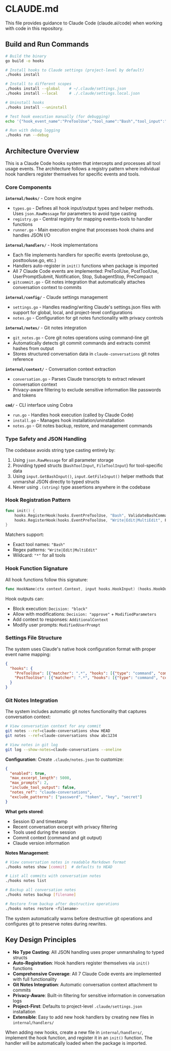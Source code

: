 # CLAUDE.md

This file provides guidance to Claude Code (claude.ai/code) when working with code in this repository.

## Build and Run Commands

```bash
# Build the binary
go build -o hooks

# Install hooks to Claude settings (project-level by default)
./hooks install

# Install to different scopes
./hooks install --global    # ~/.claude/settings.json
./hooks install --local     # ./.claude/settings.local.json

# Uninstall hooks
./hooks install --uninstall

# Test hook execution manually (for debugging)
echo '{"hook_event_name":"PreToolUse","tool_name":"Bash","tool_input":"{\"command\":\"ls\"}"}' | ./hooks run

# Run with debug logging
./hooks run --debug
```

## Architecture Overview

This is a Claude Code hooks system that intercepts and processes all tool usage events. The architecture follows a registry pattern where individual hook handlers register themselves for specific events and tools.

### Core Components

**`internal/hooks/`** - Core hook engine
- `types.go` - Defines all hook input/output types and helper methods. Uses `json.RawMessage` for parameters to avoid type casting
- `registry.go` - Central registry for mapping events+tools to handler functions  
- `runner.go` - Main execution engine that processes hook chains and handles JSON I/O

**`internal/handlers/`** - Hook implementations
- Each file implements handlers for specific events (pretooluse.go, posttooluse.go, etc.)
- Handlers auto-register in `init()` functions when package is imported
- All 7 Claude Code events are implemented: PreToolUse, PostToolUse, UserPromptSubmit, Notification, Stop, SubagentStop, PreCompact
- `gitcommit.go` - Git notes integration that automatically attaches conversation context to commits

**`internal/config/`** - Claude settings management  
- `settings.go` - Handles reading/writing Claude's settings.json files with support for global, local, and project-level configurations
- `notes.go` - Configuration for git notes functionality with privacy controls

**`internal/notes/`** - Git notes integration
- `git_notes.go` - Core git notes operations using command-line git
- Automatically detects git commit commands and extracts commit hashes from output
- Stores structured conversation data in `claude-conversations` git notes reference

**`internal/context/`** - Conversation context extraction
- `conversation.go` - Parses Claude transcripts to extract relevant conversation context
- Privacy-aware filtering to exclude sensitive information like passwords and tokens

**`cmd/`** - CLI interface using Cobra
- `run.go` - Handles hook execution (called by Claude Code)
- `install.go` - Manages hook installation/uninstallation
- `notes.go` - Git notes backup, restore, and management commands

### Type Safety and JSON Handling

The codebase avoids string type casting entirely by:
1. Using `json.RawMessage` for all parameter storage
2. Providing typed structs (`BashToolInput`, `FileToolInput`) for tool-specific data
3. Using `input.GetBashInput()`, `input.GetFileInput()` helper methods that unmarshal JSON directly to typed structs
4. Never using `.(string)` type assertions anywhere in the codebase

### Hook Registration Pattern

```go
func init() {
    hooks.RegisterHook(hooks.EventPreToolUse, "Bash", ValidateBashCommand)
    hooks.RegisterHook(hooks.EventPreToolUse, "Write|Edit|MultiEdit", PreventSensitiveFileEdits) 
}
```

Matchers support:
- Exact tool names: `"Bash"`
- Regex patterns: `"Write|Edit|MultiEdit"`  
- Wildcard: `"*"` for all tools

### Hook Function Signature

All hook functions follow this signature:
```go
func HookName(ctx context.Context, input hooks.HookInput) (hooks.HookOutput, error)
```

Hook outputs can:
- Block execution: `Decision: "block"`  
- Allow with modifications: `Decision: "approve"` + `ModifiedParameters`
- Add context to responses: `AdditionalContext`
- Modify user prompts: `ModifiedUserPrompt`

### Settings File Structure

The system uses Claude's native hook configuration format with proper event name mapping:
```json
{
  "hooks": {
    "PreToolUse": [{"matcher": ".*", "hooks": [{"type": "command", "command": "/path/to/hooks run"}]}],
    "PostToolUse": [{"matcher": ".*", "hooks": [{"type": "command", "command": "/path/to/hooks run"}]}]
  }
}
```

### Git Notes Integration

The system includes automatic git notes functionality that captures conversation context:

```bash
# View conversation context for any commit
git notes --ref=claude-conversations show HEAD
git notes --ref=claude-conversations show abc1234

# View notes in git log
git log --show-notes=claude-conversations --oneline
```

**Configuration**: Create `.claude/notes.json` to customize:
```json
{
  "enabled": true,
  "max_excerpt_length": 5000,
  "max_prompts": 2,
  "include_tool_output": false,
  "notes_ref": "claude-conversations",
  "exclude_patterns": ["password", "token", "key", "secret"]
}
```

**What gets stored**:
- Session ID and timestamp
- Recent conversation excerpt with privacy filtering
- Tools used during the session
- Commit context (command and git output)
- Claude version information

**Notes Management**:
```bash
# View conversation notes in readable Markdown format
./hooks notes show [commit]  # defaults to HEAD

# List all commits with conversation notes
./hooks notes list  

# Backup all conversation notes
./hooks notes backup [filename]

# Restore from backup after destructive operations
./hooks notes restore <filename>
```

The system automatically warns before destructive git operations and configures git to preserve notes during rewrites.

## Key Design Principles

- **No Type Casting**: All JSON handling uses proper unmarshaling to typed structs
- **Auto-Registration**: Hook handlers register themselves via `init()` functions  
- **Comprehensive Coverage**: All 7 Claude Code events are implemented with full functionality
- **Git Notes Integration**: Automatic conversation context attachment to commits
- **Privacy-Aware**: Built-in filtering for sensitive information in conversation logs
- **Project-First**: Defaults to project-level `.claude/settings.json` installation
- **Extensible**: Easy to add new hook handlers by creating new files in `internal/handlers/`

When adding new hooks, create a new file in `internal/handlers/`, implement the hook function, and register it in an `init()` function. The handler will be automatically loaded when the package is imported.